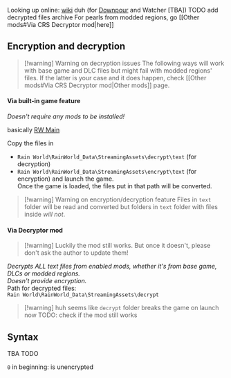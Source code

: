 Looking up online: [wiki](https://rainworld.miraheze.org/wiki/Pearl/Dialogue) duh (for [Downpour](https://rainworld.miraheze.org/wiki/Pearl/Dialogue/Downpour) and Watcher \[TBA])
TODO add decrypted files archive
For pearls from modded regions, go [[Other mods#Via CRS Decryptor mod|here]]

## Encryption and decryption
>[!warning] Warning on decryption issues
>The following ways will work with base game and DLC files but might fail with modded regions' files.
> If the latter is your case and it does happen, check [[Other mods#Via CRS Decryptor mod|Other mods]] page. 
#### Via built-in game feature
*Doesn't require any mods to be installed!*

 basically [RW Main](https://discord.com/channels/291184728944410624/1315395285647622214/1315408396249464922)

Copy the files in 
- `Rain World\RainWorld_Data\StreamingAssets\decrypt\text` (for decryption)
- `Rain World\RainWorld_Data\StreamingAssets\encrypt\text` (for encryption)
and launch the game.  
Once the game is loaded, the files put in that path will be converted.

>[!warning] Warning on encryption/decryption feature
> Files in `text` folder will be read and converted but folders in `text` folder with files inside *will not*.

#### Via Decryptor mod
>[!warning] Luckily the mod still works. But once it doesn't, please don't ask the author to update them! 

*Decrypts ALL text files from enabled mods, whether it's from base game, DLCs or modded regions.*  
*Doesn't provide encryption.*  
Path for decrypted files:  
`Rain World\RainWorld_Data\StreamingAssets\decrypt`

> [!warning] huh
> seems like `decrypt` folder breaks the game on launch now
> TODO: check if the mod still works

## Syntax
TBA TODO

`0` in beginning: is unencrypted